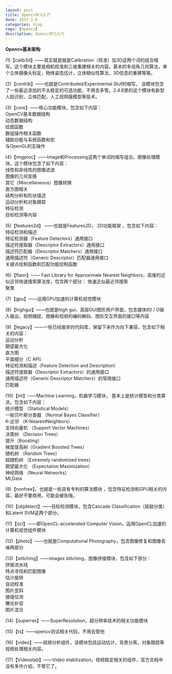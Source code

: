 ```yaml
---
layout: post
title: Opencv学习入门
date: 2017-1-6
categories: blog
tags: [Opencv]
description: Opencv学习入门
---
```


**Opencv基本架构**       

(1)【calib3d】——其实就是就是Calibration（校准）加3D这两个词的组合缩写。这个模块主要是相机校准和三维重建相关的内容。基本的多视角几何算法，单个立体摄像头标定，物体姿态估计，立体相似性算法，3D信息的重建等等。
 
(2)【contrib】——也就是Contributed/Experimental Stuf的缩写， 该模块包含了一些最近添加的不太稳定的可选功能，不用去多管。2.4.8里的这个模块有新型人脸识别，立体匹配，人工视网膜模型等技术。
 
(3)【core】——核心功能模块，包含如下内容：         
OpenCV基本数据结构      
动态数据结构      
绘图函数          
数组操作相关函数         
辅助功能与系统函数和宏       
与OpenGL的互操作      


(4)【imgproc】——Image和Processing这两个单词的缩写组合。图像处理模块，这个模块包含了如下内容：          
线性和非线性的图像滤波            
图像的几何变换                 
其它（Miscellaneous）图像转换       
直方图相关       
结构分析和形状描述      
运动分析和对象跟踪      
特征检测       
目标检测等内容      

 
(5)【features2d】 ——也就是Features2D， 2D功能框架 ，包含如下内容：      
特征检测和描述                        
特征检测器（Feature Detectors）通用接口       
描述符提取器（Descriptor Extractors）通用接口      
描述符匹配器（Descriptor Matchers）通用接口       
通用描述符（Generic Descriptor）匹配器通用接口        
关键点绘制函数和匹配功能绘制函数       

(6)【flann】—— Fast Library for Approximate Nearest Neighbors，高维的近似近邻快速搜索算法库，包含两个部分：
快速近似最近邻搜索           
聚类        

(7)【gpu】——运用GPU加速的计算机视觉模块
 
(8)【highgui】——也就是high gui，高层GUI图形用户界面，包含媒体的I / O输入输出，视频捕捉、图像和视频的编码解码、图形交互界面的接口等内容
 
(9)【legacy】——一些已经废弃的代码库，保留下来作为向下兼容，包含如下相关的内容：       
运动分析      
期望最大化       
直方图            
平面细分（C API）                                 
特征检测和描述（Feature Detection and Description）     
描述符提取器（Descriptor Extractors）的通用接口       
通用描述符（Generic Descriptor Matchers）的常用接口      
匹配器     
 
(10)【ml】——Machine Learning，机器学习模块， 基本上是统计模型和分类算法，包含如下内容：     
统计模型 （Statistical Models）             
一般贝叶斯分类器 （Normal Bayes Classifier）      
K-近邻 （K-NearestNeighbors）        
支持向量机 （Support Vector Machines）       
决策树 （Decision Trees）      
提升（Boosting）                  
梯度提高树（Gradient Boosted Trees）        
随机树 （Random Trees）                
超随机树 （Extremely randomized trees）     
期望最大化 （Expectation Maximization）      
神经网络 （Neural Networks）       
MLData        

(9)【nonfree】，也就是一些具有专利的算法模块 ，包含特征检测和GPU相关的内容。最好不要商用，可能会被告哦。
 
(10)【objdetect】——目标检测模块，包含Cascade Classification（级联分类）和Latent SVM这两个部分。
 
(11)【ocl】——即OpenCL-accelerated Computer Vision，运用OpenCL加速的计算机视觉组件模块
 
(12)【photo】——也就是Computational Photography，包含图像修复和图像去噪两部分
 
(13)【stitching】——images stitching，图像拼接模块，包含如下部分：            
拼接流水线       
特点寻找和匹配图像         
估计旋转         
自动校准      
图片歪斜      
接缝估测      
曝光补偿       
图片混合    

(14)【superres】——SuperResolution，超分辨率技术的相关功能模块
 
(15)【ts】——opencv测试相关代码，不用去管他
 
(16)【video】——视频分析组件，该模块包括运动估计，背景分离，对象跟踪等视频处理相关内容。
 
(17)【Videostab】——Video stabilization，视频稳定相关的组件，官方文档中没有多作介绍，不管它了。

